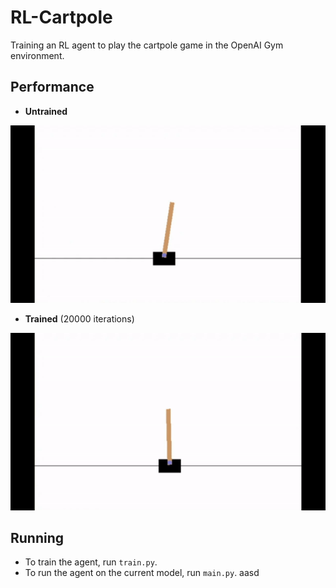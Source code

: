 # RL-Cartpole
Training an RL agent to play the cartpole game in the OpenAI Gym environment.

## Performance
- **Untrained**

![Alt text](video/untrained.gif?raw=true "Untrained")

- **Trained** (20000 iterations)

![Alt text](video/trained.gif?raw=true "Trained")

## Running

- To train the agent, run ```train.py```.
- To run the agent on the current model, run ```main.py```.
aasd
